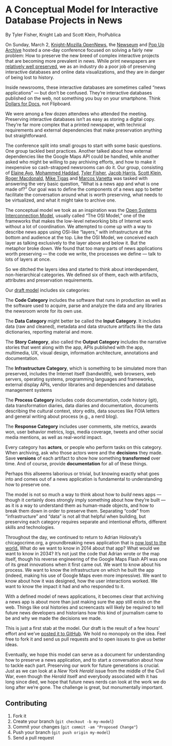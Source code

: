 # A Conceptual Model for Interactive Database Projects in News

By Tyler Fisher, Knight Lab and Scott Klein, ProPublica

On Sunday, March 2, [Knight-Mozilla OpenNews](http://opennews.org), the [Newseum](http://newseum.org) and [Pop Up Archive](https://www.popuparchive.org) hosted a one-day conference focused on solving a fairly new problem: How to preserve the new breed of complex interactive projects that are becoming more prevalent in news. While print newspapers are [relatively well preserved](http://newseum.org/exhibits-and-theaters/permanent-exhibits/news-history/index.html), we as an industry do a poor job of preserving interactive databases and online data visualizations, and they are in danger of being lost to history.

Inside newsrooms, these interactive databases are sometimes called “news applications” — but don’t be confused. They’re interactive databases published on the web, not something you buy on your smartphone. Think [Dollars for Docs](http://projects.propublica.org/docdollars/), not Flipboard.

We were among a few dozen attendees who attended the meeting. Preserving interactive databases isn’t as easy as storing a digital copy. They’re far more complex that a printed newspaper, with technical requirements and external dependencies that make preservation anything but straightforward.

The conference split into small groups to start with some basic questions. One group tackled best practices. Another talked about how external dependencies like the Google Maps API could be handled, while another asked who might be willing to pay archiving efforts, and how to make it inexpensive so cash-strapped newsrooms can do it. Our group, consisting of [Elaine Ayo](http://www.twitter.com/eieayo), [Mohammed Haddad](http://www.twitter.com/haddadme), [Tyler Fisher](http://www.twitter.com/tylrfishr), [Jacob Harris](http://www.twitter.com/harrisj), [Scott Klein](http://www.twitter.com/kleinmatic), [Roger Macdonald](http://archive.org/about/bios.php), [Mike Tigas](http://www.twitter.com/mtigas) and [Marcos Vanetta](http://www.twitter.com/malev) was tasked with answering the very basic question, “What is a news app and what is one made of?” Our goal was to define the components of a news app to better facilitate the conversation around what is worth preserving, what needs to be virtualized, and what it might take to archive one.

The conceptual model we took as an inspiration was the [Open Systems Interconnection Model](http://en.wikipedia.org/wiki/OSI_model), usually called “The OSI Model,” one of the frameworks that makes the low-level networking bits of Internet work without a lot of coordination. We attempted to come up with a way to describe news apps using OSI-like “layers,” with infrastructure at the bottom and audience at the top. Like the OSI Model, we conceived each layer as talking exclusively to the layer above and below it. But the metaphor broke down. We found that too many parts of news applications worth preserving — the code we write, the processes we define — talk to lots of layers at once.

So we ditched the layers idea and started to think about interdependent, non-hierarchical categories. We defined six of them, each with artifacts, attributes and preservation requirements.

Our [draft model](https://github.com/propublica/newsappmodel) includes six categories:

The **Code Category** includes the software that runs in production as well as the software used to acquire, parse and analyze the data and any libraries the newsroom wrote for its own use.

The **Data Category** might better be called the **Input Category**. It includes data (raw and cleaned), metadata and data structure artifacts like the data dictionaries, reporting material and more.

The **Story Category**, also called the **Output Category** includes the narrative stories that went along with the app, APIs published with the app, multimedia, UX, visual design, information architecture, annotations and documentation.

The **Infrastructure Category**, which is something to be simulated more than preserved, includes the Internet itself (bandwidth), web browsers, web servers, operating systems, programming languages and frameworks, external display APIs, vendor libraries and dependencies and database management systems

The **Process Category** includes code documentation, code history (git), data transformation diaries, data diaries and documentation, documents describing the cultural context, story edits, data sources like FOIA letters and general writing about process (e.g., a nerd blog).

The **Response Category** includes user comments, site metrics, awards won, user behavior metrics, logs, media coverage, tweets and other social media mentions, as well as real-world impact.

Every category has **actors**, or people who perform tasks on this category. When archiving, ask who those actors were and the **decisions** they made. Save **versions** of each artifact to show how something **transformed** over time. And of course, provide **documentation** for all of these things.

Perhaps this allseems laborious or trivial, but knowing exactly what goes into and comes out of a news application is fundamental to understanding how to preserve one.

The model is not so much a way to think about how to *build* news apps — though it certainly does strongly imply something about how they’re built — as it is a way to understand them as human-made objects, and how to break them down in order to preserve them. Separating “code” from “infrastructure” and “data” is not all that helpful when building, but preserving each category requires separate and intentional efforts, different skills and technologies.

Throughout the day, we continued to return to Adrian Holovaty’s chicagocrime.org, a groundbreaking news application that is [now lost to the world.](http://www.holovaty.com/writing/chicagocrime.org-tribute/) What do we want to know in 2014 about that app? What would we want to know in 2034? It’s not just the code that Adrian wrote or the map itself, though his reverse engineering of the Google Maps Flash API was one of its great innovations when it first came out. We want to know about his process. We want to know the infrastructure on which he built the app (indeed, making his use of Google Maps even more impressive). We want to know about how it was designed, how the user interactions worked. We want to know the impact it had and who responded to it.

With a defined model of news applications, it becomes clear that archiving a news app is about more than just making sure the app still exists on the web. Things like oral histories and screencasts will likely be required to tell future news developers and historians how this kind of journalism came to be and why we made the decisions we made.

This is just a first stab at the model. Our draft is the result of a few hours’ effort and we’ve [posted it to GitHub](https://github.com/propublica/newsappmodel). We hold no monopoly on the idea. Feel free to fork it and send us pull requests and to open issues to give us better ideas.

Eventually, we hope this model can serve as a document for understanding how to preserve a news application, and to start a conversation about how to tackle each part. Preserving our work for future generations is crucial. Just as we can look at a *New York Herald* issue from the middle of the Civil War, even though the *Herald* itself and everybody associated with it has long since died, we hope that future news nerds can look at the work we do long after we’re gone. The challenge is great, but monumentally important.

## Contributing

1. Fork it
2. Create your branch (`git checkout -b my-model`)
3. Commit your changes (`git commit -am "Proposed Change"`)
4. Push your branch (`git push origin my-model`)
5. Send a pull request

